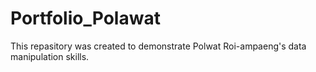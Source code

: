 # Portfolio_Polawat
This repasitory was created to demonstrate Polwat Roi-ampaeng's data manipulation skills.
